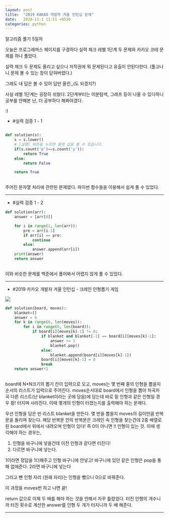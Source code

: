 ```yaml
---
layout: post
title:  "2019 KAKAO 개발자 겨울 인턴십 문제"
date:   2020-11-1 11:51 +0530
categories: python
---
```


알고리즘 풀기 5일차

오늘은 프로그래머스 페이지를 구경하다 실력 체크 레벨 1단계 두 문제와 카카오 코테 문제를 하나 풀었다.

실력 체크 두 문제도 올리고 싶으나 저작권에 뭐 문제된다고 유출이 안된다한다. (풀고나니 문제 볼 수 있는 창이 닫혀버렸다.)

그래도 내 답은 볼 수 있어 답만 올린,,(도 되겠지?)

사실 레벨 1단계는 굉장히 쉬웠다. 2단계부터는 이분탐색, 그래프 등이 나올 수 있다하니 공부를 안해본 난, 더 공부하다 해봐야겠다.

:)

- #실력 검증 1 - 1

```python

def solution(s):
    s = s.lower()
    # [실행] 버튼을 누르면 출력 값을 볼 수 있습니다.
    if(s.count('p')==s.count('y')):
        return True
    else:
        return False

    return True
    
```

주어진 문자열 처리에 관련된 문제였다. 파이썬 함수들을 이용해서 쉽게 풀 수 있었다.

---

- #실력 검증 1 - 2

```python
def solution(arr):
    answer = [arr[0]]

    for i in range(1, len(arr)):
        pre = arr[i-1]
        if arr[i] == pre:
            continue
        else:
            answer.append(arr[i])
    print(answer)
    return answer
    
```

이와 비슷한 문제를 백준에서 풀어봐서 어렵지 않게 풀 수 있었다. 

---

- #2019 카카오 개발자 겨울 인턴십 - 크레인 인형뽑기 게임 


<img src="assets/2019_kakao_winte_1.png">


```python
def solution(board, moves):
    blanket=[]
    answer = 0
    for k in range(0, len(moves)):
        for i in range(0, len(board)):
            if board[i][moves[k]-1] != 0:
                if blanket and blanket[-1] == board[i][moves[k]-1]:
                    answer += 1
                    blanket.pop()
                else:
                    blanket.append(board[i][moves[k]-1])
                board[i][moves[k]-1] = 0
                break
    return answer*2
    
```

board에 N*N크기의 뽑기 칸이 입력으로 오고, moves는 몇 번째 줄의 인형을 뽑을지 순서의 리스트가 입력으로 주어진다.
moves순서대로 board에서 인형을 뽑아 차곡차곡 다른 리스트(난 blanket이라는 곳에 담음)에 담는데 바로 밑 인형과 같은 인형일 경우 팡! 터지며 사라진다.
이때 몇개의 인형이 터졌는지를 출력해야 하는 문제다. 

우선 인형을 담은 빈 리스트 blanket을 만든다.
몇 번을 뽑을지 moves의 길이만큼 반복문을 돌리며 찾는다.
해당 반복문 안의 반복문은 크레인 속 인형을 찾는건데 2중 배열로 된 board에서 위에서 내려오며 인형이 있다! 즉 0이 아니면 !! 인형이 있는 것.
이때 생각해야 하는 경우는,
1) 인형을 바구니에 넣을건데 이전 인형과 같다면 터진다!
2) 다르면 바구니에 넣는다.

1이라면 정답을 1더해주고 인형 바구니에 안넣고! 바구니에 있던 같은 인형은 pop을 통해 없애준다.
2라면 바구니에 넣는다

그리고 뺀 인형 자리 (원래 자리)는 인형을 뺐으니 0으로 바꿔준다.

이 과정을 moves번 하고 나면 끝!

return 값으로 이제 두 배를 해야 하는 것을 안해서 자꾸 틀렸었다.
터진 인형의 개수니까 터진 횟수로 계산한 answer를 인형 두 개가 터지니까 두 배 해준다.



---

